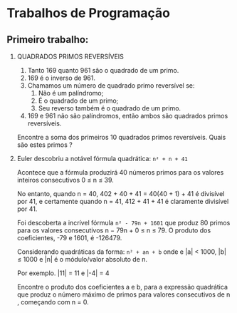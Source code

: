 # Trabalhos de Programação

## Primeiro trabalho:

1) QUADRADOS PRIMOS REVERSÍVEIS

    1) Tanto 169 quanto 961 são o quadrado de um primo.
    2) 169 é o inverso de 961.
    3) Chamamos um número de quadrado primo reversível se:
        1) Não é um palíndromo;
        2) É o quadrado de um primo;
        3) Seu reverso também é o quadrado de um primo.
    4) 169 e 961 não são palíndromos, então ambos são quadrados primos reversíveis.
   
    Encontre a soma dos primeiros 10 quadrados primos reversíveis.
    Quais são estes primos ?


2) Euler descobriu a notável fórmula quadrática: ```n² + n + 41```

    Acontece que a fórmula produzirá 40 números primos para os valores inteiros consecutivos 0 ≤ n ≤ 39.

    No entanto, quando n = 40, 402 + 40 + 41 = 40(40 + 1) + 41 é divisível por 41, e certamente
quando n = 41, 412 + 41 + 41 é claramente divisível por 41.

    Foi descoberta a incrível fórmula ```n² - 79n + 1601``` que produz 80 primos para os valores consecutivos n − 79n + 0 ≤ n ≤ 79.
    O produto dos coeficientes, -79 e 1601, é -126479.

    Considerando quadráticas da forma: ```n² + an + b``` onde e |a| < 1000,  |b| ≤ 1000 e |n| é o módulo/valor absoluto de n.

    Por exemplo. |11| = 11 e |-4| = 4

    Encontre o produto dos coeficientes a e b, para a expressão quadrática que produz o número máximo de primos para valores consecutivos de n , começando com n = 0.